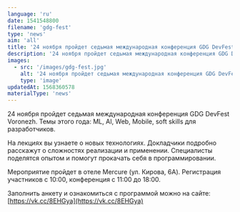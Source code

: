 ```yaml
---
language: 'ru'
date: 1541548800
filename: 'gdg-fest'
type: 'news'
aim: 'all'
title: '24 ноября пройдет седьмая международная конференция GDG DevFest Voronezh'
description: '24 ноября пройдет седьмая международная конференция GDG DevFest Voronezh...'
images:
  - src: '/images/gdg-fest.jpg'
    alt: '24 ноября пройдет седьмая международная конференция GDG DevFest Voronezh'
    type: 'image'
updatedAt: 1568360578
materialType: 'news'
---
```

24 ноября пройдет седьмая международная конференция GDG DevFest Voronezh. Темы этого года: ML, AI, Web, Mobile, soft skills для разработчиков.

На лекциях вы узнаете о новых технологиях. Докладчики подробно расскажут о сложностях реализации и применении. Специалисты поделятся опытом и помогут прокачать себя в программировании.

Мероприятие пройдет в отеле Mercure (ул. Кирова, 6А). Регистрация участников с 10:00, конференция с 11:00 до 18:00.

Заполнить анкету и ознакомиться с программой можно на сайте: [https://vk.cc/8EHGya](https://vk.cc/8EHGya)
